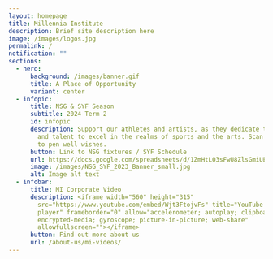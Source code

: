 ```yaml
---
layout: homepage
title: Millennia Institute
description: Brief site description here
image: /images/logos.jpg
permalink: /
notification: ""
sections:
  - hero:
      background: /images/banner.gif
      title: A Place of Opportunity
      variant: center
  - infopic:
      title: NSG & SYF Season
      subtitle: 2024 Term 2
      id: infopic
      description: Support our athletes and artists, as they dedicate their passion
        and talent to excel in the realms of sports and the arts. Scan QR code
        to pen well wishes.
      button: Link to NSG fixtures / SYF Schedule
      url: https://docs.google.com/spreadsheets/d/1ZmHtL03sFwU8ZlsGmiUEOqmk7FVELx0kTak46QbNCTg/edit?usp=sharing
      image: /images/NSG_SYF_2023_Banner_small.jpg
      alt: Image alt text
  - infobar:
      title: MI Corporate Video
      description: <iframe width="560" height="315"
        src="https://www.youtube.com/embed/Wjt3FtojvFs" title="YouTube video
        player" frameborder="0" allow="accelerometer; autoplay; clipboard-write;
        encrypted-media; gyroscope; picture-in-picture; web-share"
        allowfullscreen=""></iframe>
      button: Find out more about us
      url: /about-us/mi-videos/
---
```

